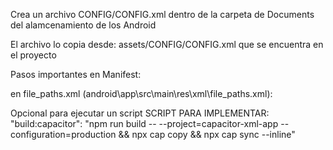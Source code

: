 Crea un archivo CONFIG/CONFIG.xml dentro de la carpeta de Documents del alamcenamiento de los Android

El archivo lo copia desde: assets/CONFIG/CONFIG.xml que se encuentra en el proyecto


Pasos importantes
en Manifest:
  <uses-permission android:name="android.permission.MANAGE_EXTERNAL_STORAGE" />

en file_paths.xml (android\app\src\main\res\xml\file_paths.xml):
    <?xml version="1.0" encoding="utf-8"?>
    <paths xmlns:android="http://schemas.android.com/apk/res/android">
        <external-path name="config_files" path="CONFIG/" />
    </paths>

Opcional para ejecutar un script
SCRIPT PARA IMPLEMENTAR: "build:capacitor": "npm run build -- --project=capacitor-xml-app --configuration=production && npx cap copy && npx cap sync --inline"
